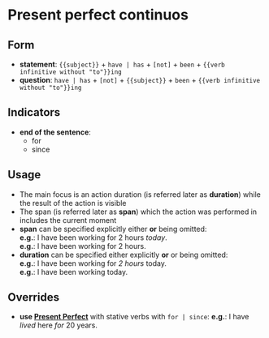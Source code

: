 # Present perfect continuos

## Form

- **statement**: `{{subject}}` + `have | has` + `[not]` + `been` +
  `{{verb infinitive without "to"}}ing`
- **question**: `have | has` + `[not]` + `{{subject}}` + `been` +
  `{{verb infinitive without "to"}}ing`

## Indicators

- **end of the sentence**:
  - for
  - since

## Usage

- The main focus is an action duration (is referred later as **duration**) while
  the result of the action is visible
- The span (is referred later as **span**) which the action was performed in
  includes the current moment
- **span** can be specified explicitly either **or** being omitted:  
  **e.g.**: I have been working for 2 hours *today*.  
  **e.g.**: I have been working for 2 hours.
- **duration** can be specified either explicitly **or** or being omitted:  
  **e.g.**: I have been working for *2 hours* today.  
  **e.g.**: I have been working today.

## Overrides

- **use [Present Perfect](../simple/present.md)** with stative verbs with `for | since`:
  **e.g.**: I have *lived* here *for* 20 years.
